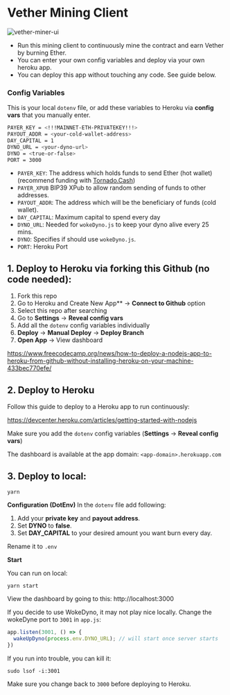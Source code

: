 # Vether Mining Client

![vether-miner-ui](https://github.com/vetherasset/vether-miner/blob/master/git/vether-miner-ui.png)

* Run this mining client to continuously mine the contract and earn Vether by burning Ether. 
* You can enter your own config variables and deploy via your own heroku app. 
* You can deploy this app without touching any code. See guide below. 

### Config Variables
This is your local `dotenv` file, or add these variables to Heroku via **config vars** that you manually enter. 

```bash
PAYER_KEY = <!!!MAINNET-ETH-PRIVATEKEY!!!>
PAYOUT_ADDR = <your-cold-wallet-address>
DAY_CAPITAL = 1
DYNO_URL = <your-dyno-url>
DYNO = <true-or-false>
PORT = 3000
```

* `PAYER_KEY`: The address which holds funds to send Ether (hot wallet) (recommend funding with [Tornado.Cash](https://tornado.cash))
* `PAYER_XPUB` <OPTIONAL> BIP39 XPub to allow random sending of funds to other addresses. 
* `PAYOUT_ADDR`: The address which will be the beneficiary of funds (cold wallet).
* `DAY_CAPITAL`: Maximum capital to spend every day
* `DYNO_URL`: Needed for `wokeDyno.js` to keep your dyno alive every 25 mins.
* `DYNO`: Specifies if should  use `wokeDyno.js`.
* `PORT`: Heroku Port


## 1. Deploy to Heroku via forking this Github (no code needed):

1. Fork this repo
2. Go to Heroku and Create New App** -> **Connect to Github** option
3. Select this repo after searching
4. Go to **Settings** -> **Reveal config vars**
5. Add all the `dotenv` config variables individually
6. **Deploy** -> **Manual Deploy** -> **Deploy Branch**
7. **Open App** -> View dashboard

https://www.freecodecamp.org/news/how-to-deploy-a-nodejs-app-to-heroku-from-github-without-installing-heroku-on-your-machine-433bec770efe/

## 2. Deploy to Heroku

Follow this guide to deploy to a Heroku app to run continuously:

https://devcenter.heroku.com/articles/getting-started-with-nodejs

Make sure you add the `dotenv` config variables (**Settings** -> **Reveal config vars**)

The dashboard is available at the app domain: `<app-domain>.herokuapp.com`

## 3. Deploy to local:

```
yarn
```

**Configuration (DotEnv)**
In the `dotenv` file add following:

1. Add your **private key** and **payout address**.
2. Set **DYNO** to **false**.
3. Set **DAY_CAPITAL** to your desired amount you want burn every day.

Rename it to `.env`

**Start**

You can run on local:
```
yarn start
```
View the dashboard by going to this:
http://localhost:3000

If you decide to use WokeDyno, it may not play nice locally. Change the wokeDyne port to `3001` in `app.js`:
```javascript
app.listen(3001, () => {
  wakeUpDyno(process.env.DYNO_URL); // will start once server starts
})
```
If you run into trouble, you can kill it:
```
sudo lsof -i:3001
```

Make sure you change back to `3000` before deploying to Heroku.

